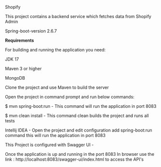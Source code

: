 Shopify

This project contains a backend service which fetches data from Shopify Admin

Spring-boot-version 2.6.7

**Requirements**

For building and running the application you need:

JDK 17

Maven 3 or higher

MongoDB

Clone the project and use Maven to build the server

Open the project in command prompt and run below commands:

$ mvn spring-boot:run  - This command will run the application in port 8083

$ mvn clean install - This command clean builds the project and runs all tests

Intellij IDEA - Open the project and edit configuration add spring-boot:run command this will run 
the application in port 8083

This Project is configured with Swagger UI -

Once the application is up and running in the port 8083
In browser use the link : http://localhost:8083/swagger-ui/index.html to access the API's

 

